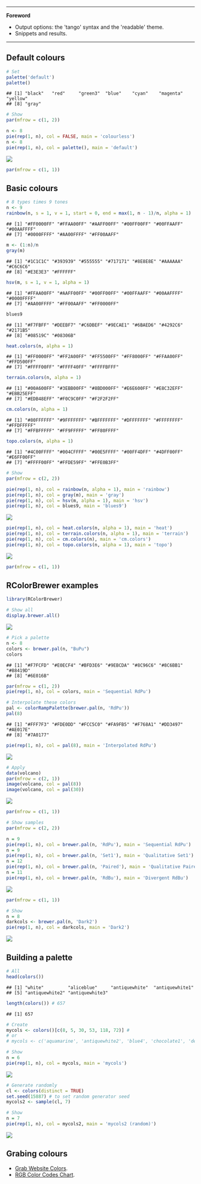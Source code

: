 <!--
-   [Default colours](#default-colours)
-   [Basic colours](#basic-colours)
-   [RColorBrewer examples](#rcolorbrewer-examples)
-   [Building a palette](#building-a-palette)
-   [Grabing colours](#grabing-colours)
-->
------------------------------------------------------------------------

**Foreword**

-   Output options: the 'tango' syntax and the 'readable' theme.
-   Snippets and results.

------------------------------------------------------------------------

Default colours
---------------

``` r
# Set
palette('default')
palette()
```

    ## [1] "black"   "red"     "green3"  "blue"    "cyan"    "magenta" "yellow" 
    ## [8] "gray"

``` r
# Show
par(mfrow = c(1, 2))

n <- 8
pie(rep(1, n), col = FALSE, main = 'colourless')
n <- 8
pie(rep(1, n), col = palette(), main = 'default')
```

![](img/Plot_snippets_-_Colours/unnamed-chunk-1-1.png)

``` r
par(mfrow = c(1, 1))
```

Basic colours
-------------

``` r
# 8 types times 9 tones
n <- 9
rainbow(n, s = 1, v = 1, start = 0, end = max(1, n - 1)/n, alpha = 1)
```

    ## [1] "#FF0000FF" "#FFAA00FF" "#AAFF00FF" "#00FF00FF" "#00FFAAFF" "#00AAFFFF"
    ## [7] "#0000FFFF" "#AA00FFFF" "#FF00AAFF"

``` r
m <- (1:n)/n
gray(m)
```

    ## [1] "#1C1C1C" "#393939" "#555555" "#717171" "#8E8E8E" "#AAAAAA" "#C6C6C6"
    ## [8] "#E3E3E3" "#FFFFFF"

``` r
hsv(m, s = 1, v = 1, alpha = 1)
```

    ## [1] "#FFAA00FF" "#AAFF00FF" "#00FF00FF" "#00FFAAFF" "#00AAFFFF" "#0000FFFF"
    ## [7] "#AA00FFFF" "#FF00AAFF" "#FF0000FF"

``` r
blues9
```

    ## [1] "#F7FBFF" "#DEEBF7" "#C6DBEF" "#9ECAE1" "#6BAED6" "#4292C6" "#2171B5"
    ## [8] "#08519C" "#08306B"

``` r
heat.colors(n, alpha = 1)
```

    ## [1] "#FF0000FF" "#FF2A00FF" "#FF5500FF" "#FF8000FF" "#FFAA00FF" "#FFD500FF"
    ## [7] "#FFFF00FF" "#FFFF40FF" "#FFFFBFFF"

``` r
terrain.colors(n, alpha = 1)
```

    ## [1] "#00A600FF" "#3EBB00FF" "#8BD000FF" "#E6E600FF" "#E8C32EFF" "#EBB25EFF"
    ## [7] "#EDB48EFF" "#F0C9C0FF" "#F2F2F2FF"

``` r
cm.colors(n, alpha = 1)
```

    ## [1] "#80FFFFFF" "#9FFFFFFF" "#BFFFFFFF" "#DFFFFFFF" "#FFFFFFFF" "#FFDFFFFF"
    ## [7] "#FFBFFFFF" "#FF9FFFFF" "#FF80FFFF"

``` r
topo.colors(n, alpha = 1)
```

    ## [1] "#4C00FFFF" "#004CFFFF" "#00E5FFFF" "#00FF4DFF" "#4DFF00FF" "#E6FF00FF"
    ## [7] "#FFFF00FF" "#FFDE59FF" "#FFE0B3FF"

``` r
# Show
par(mfrow = c(2, 2))

pie(rep(1, n), col = rainbow(n, alpha = 1), main = 'rainbow')
pie(rep(1, n), col = gray(m), main = 'gray')
pie(rep(1, n), col = hsv(m, alpha = 1), main = 'hsv')
pie(rep(1, n), col = blues9, main = 'blues9')
```

![](img/Plot_snippets_-_Colours/unnamed-chunk-2-1.png)

``` r
pie(rep(1, n), col = heat.colors(n, alpha = 1), main = 'heat')
pie(rep(1, n), col = terrain.colors(n, alpha = 1), main = 'terrain')
pie(rep(1, n), col = cm.colors(n), main = 'cm.colors')
pie(rep(1, n), col = topo.colors(n, alpha = 1), main = 'topo')
```

![](img/Plot_snippets_-_Colours/unnamed-chunk-2-2.png)

``` r
par(mfrow = c(1, 1))
```

RColorBrewer examples
---------------------

``` r
library(RColorBrewer)

# Show all
display.brewer.all()
```

![](img/Plot_snippets_-_Colours/unnamed-chunk-3-1.png)

``` r
# Pick a palette
n <- 8
colors <- brewer.pal(n, "BuPu")
colors
```

    ## [1] "#F7FCFD" "#E0ECF4" "#BFD3E6" "#9EBCDA" "#8C96C6" "#8C6BB1" "#88419D"
    ## [8] "#6E016B"

``` r
par(mfrow = c(1, 2))
pie(rep(1, n), col = colors, main = 'Sequential RdPu')

# Interpolate these colors
pal <- colorRampPalette(brewer.pal(n, 'RdPu'))
pal(8)
```

    ## [1] "#FFF7F3" "#FDE0DD" "#FCC5C0" "#FA9FB5" "#F768A1" "#DD3497" "#AE017E"
    ## [8] "#7A0177"

``` r
pie(rep(1, n), col = pal(8), main = 'Interpolated RdPu')
```

![](img/Plot_snippets_-_Colours/unnamed-chunk-4-1.png)

``` r
# Apply
data(volcano)
par(mfrow = c(2, 1))
image(volcano, col = pal(8))
image(volcano, col = pal(30))
```

![](img/Plot_snippets_-_Colours/unnamed-chunk-5-1.png)

``` r
par(mfrow = c(1, 1))
```

``` r
# Show samples
par(mfrow = c(2, 2))

n = 9
pie(rep(1, n), col = brewer.pal(n, 'RdPu'), main = 'Sequential RdPu')
n = 9
pie(rep(1, n), col = brewer.pal(n, 'Set1'), main = 'Qualitative Set1')
n = 12
pie(rep(1, n), col = brewer.pal(n, 'Paired'), main = 'Qualitative Paired')
n = 11
pie(rep(1, n), col = brewer.pal(n, 'RdBu'), main = 'Divergent RdBu')
```

![](img/Plot_snippets_-_Colours/unnamed-chunk-6-1.png)

``` r
par(mfrow = c(1, 1))
```

``` r
# Show
n = 8
darkcols <- brewer.pal(n, 'Dark2')
pie(rep(1, n), col = darkcols, main = 'Dark2')
```

![](img/Plot_snippets_-_Colours/unnamed-chunk-7-1.png)

Building a palette
------------------

``` r
# All
head(colors())
```

    ## [1] "white"         "aliceblue"     "antiquewhite"  "antiquewhite1"
    ## [5] "antiquewhite2" "antiquewhite3"

``` r
length(colors()) # 657
```

    ## [1] 657

``` r
# Create
mycols <- colors()[c(8, 5, 30, 53, 118, 72)] #
# or
# mycols <- c('aquamarine', 'antiquewhite2', 'blue4', 'chocolate1', 'deeppink2', 'cyan4')

# Show
n = 6
pie(rep(1, n), col = mycols, main = 'mycols')
```

![](img/Plot_snippets_-_Colours/unnamed-chunk-8-1.png)

``` r
# Generate randomly
cl <- colors(distinct = TRUE)
set.seed(15887) # to set random generator seed
mycols2 <- sample(cl, 7)

# Show
n = 7
pie(rep(1, n), col = mycols2, main = 'mycols2 (random)')
```

![](img/Plot_snippets_-_Colours/unnamed-chunk-8-2.png)

Grabing colours
---------------

-   [Grab Website Colors](http://www.colorcombos.com/grabcolors.html).
-   [RGB Color Codes Chart](http://www.rapidtables.com/web/color/RGB_Color.htm#color%20picker).
